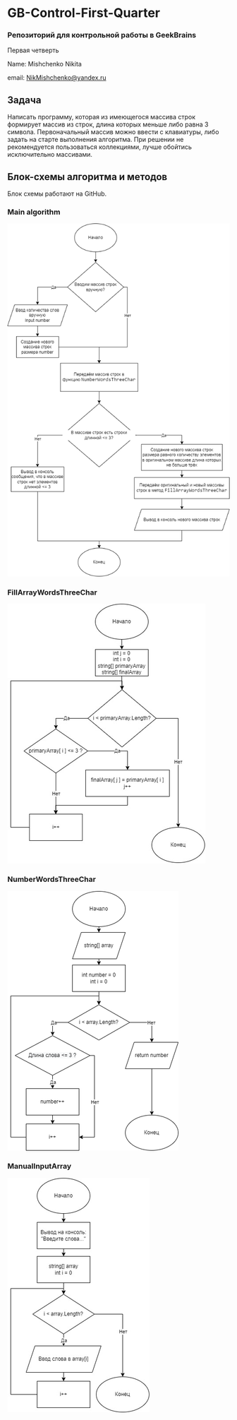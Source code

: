 # GB-Control-First-Quarter

### Репозиторий для контрольной работы в GeekBrains

Первая четверть

Name: Mishchenko Nikita

email: NikMishchenko@yandex.ru

## Задача

Написать программу, которая из имеющегося массива строк формирует массив из строк, длина которых меньше либо равна 3 символа. Первоначальный массив можно ввести с клавиатуры, либо задать на старте выполнения алгоритма. При решении не рекомендуется пользоваться коллекциями, лучше обойтись исключительно массивами.

## Блок-схемы алгоритма и методов
Блок схемы работают на GitHub.
### Main algorithm

![Main algorithm](Main_algorithm.jpg)

### FillArrayWordsThreeChar

![FillArrayWordsThreeChar](FillArrayWordsThreeChar_algorithm.jpg)

### NumberWordsThreeChar
![NumberWordsThreeChar](NumberWordsThreeChar_algorithm.jpeg)

### ManualInputArray
![ManualInputArray](ManualInputArray_algorithm.jpg)